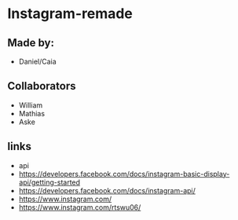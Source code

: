 # Instagram-remade

## Made by:
- Daniel/Caia

## Collaborators

- William
- Mathias
- Aske

## links

- api
- https://developers.facebook.com/docs/instagram-basic-display-api/getting-started
- https://developers.facebook.com/docs/instagram-api/
- https://www.instagram.com/
- https://www.instagram.com/rtswu06/
